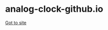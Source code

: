 # analog-clock-github.io
<a href="https://zahidulislam2020.github.io/analog-clock-github.io/">Got to site<a/>
